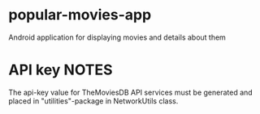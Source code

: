 # popular-movies-app
Android application for displaying movies and details about them

API key NOTES
===========================================================================
The api-key value for TheMoviesDB API services must be generated and placed 
in "utilities"-package in NetworkUtils class.
